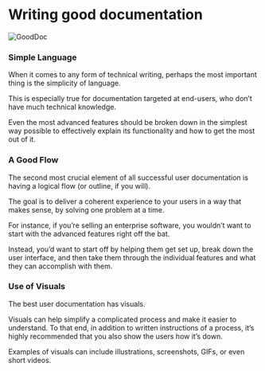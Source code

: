 # Writing good documentation

![GoodDoc](../src/Elements-of-user-documentation.jpg)

### Simple Language
When it comes to any form of technical writing, perhaps the most important thing is the simplicity of language.

This is especially true for documentation targeted at end-users, who don’t have much technical knowledge. 

Even the most advanced features should be broken down in the simplest way possible to effectively explain its functionality and how to get the most out of it.

### A Good Flow
The second most crucial element of all successful user documentation is having a logical flow (or outline, if you will).

The goal is to deliver a coherent experience to your users in a way that makes sense, by solving one problem at a time.

For instance, if you’re selling an enterprise software, you wouldn’t want to start with the advanced features right off the bat.

Instead, you’d want to start off by helping them get set up, break down the user interface, and then take them through the individual features and what they can accomplish with them.

### Use of Visuals
The best user documentation has visuals.

Visuals can help simplify a complicated process and make it easier to understand. To that end, in addition to written instructions of a process, it’s highly recommended that you also show the users how it’s down.

Examples of visuals can include illustrations, screenshots, GIFs, or even short videos.

